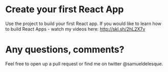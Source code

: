 # Create your first React App

Use the project to build your first React app. If you would like to learn how to build React Apps - watch my videos here: http://skl.sh/2hL2X7v

# Any questions, comments?

Feel free to open up a pull request or find me on twitter @samueldelesque.
